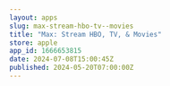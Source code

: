 ```yaml
---
layout: apps
slug: max-stream-hbo-tv--movies
title: "Max: Stream HBO, TV, & Movies"
store: apple
app_id: 1666653815
date: 2024-07-08T15:00:45Z
published: 2024-05-20T07:00:00Z
---
```

